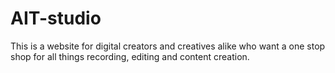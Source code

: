 # AIT-studio
This is a website for digital creators and creatives alike who want a one stop shop for all things recording, editing and content creation.
